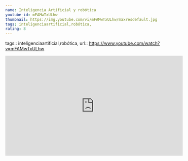 ```yaml
---
name: Inteligencia Artificial y robótica
youtube-id: mFAMwTxULhw
thumbnail: https://img.youtube.com/vi/mFAMwTxULhw/maxresdefault.jpg
tags: inteligenciaartificial,robótica,
rating: 8
---
```

tags:: inteligenciaartificial,robótica,
url:: https://www.youtube.com/watch?v=mFAMwTxULhw

<iframe width='560' height='315' src='https://www.youtube.com/embed/mFAMwTxULhw' title='YouTube video player' frameborder='0' allow='accelerometer; autoplay; clipboard-write; encrypted-media; gyroscope; picture-in-picture; web-share' allowfullscreen></iframe>


